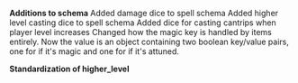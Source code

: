<b>Additions to schema</b>
Added damage dice to spell schema
Added higher level casting dice to spell schema
Added dice for casting cantrips when player level increases
Changed how the magic key is handled by items entirely. Now the value is an object containing two boolean key/value pairs, one for if it's magic and one for if it's attuned.
 

<b>Standardization of higher_level</b>